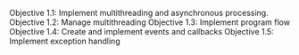 Objective 1.1: Implement multithreading and asynchronous processing.
Objective 1.2: Manage multithreading
Objective 1.3: Implement program flow
Objective 1.4: Create and implement events and callbacks
Objective 1.5: Implement exception handling
